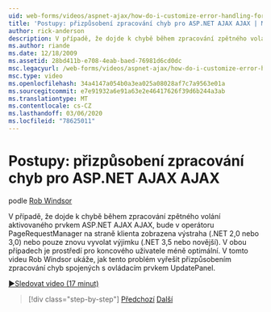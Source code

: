 ```yaml
---
uid: web-forms/videos/aspnet-ajax/how-do-i-customize-error-handling-for-the-aspnet-ajax-updatepanel
title: 'Postupy: přizpůsobení zpracování chyb pro ASP.NET AJAX AJAX | Microsoft Docs'
author: rick-anderson
description: V případě, že dojde k chybě během zpracování zpětného volání aktivovaného prvkem ASP.NET AJAX UpdatePanel, bude v operátoru PageRequestManager na straně klienta zobrazena výstraha (. NE...
ms.author: riande
ms.date: 12/18/2009
ms.assetid: 28bd411b-e708-4eab-baed-76981d6cd0dc
msc.legacyurl: /web-forms/videos/aspnet-ajax/how-do-i-customize-error-handling-for-the-aspnet-ajax-updatepanel
msc.type: video
ms.openlocfilehash: 34a4147a054b0a3ea025a08028af7c7a9563e01a
ms.sourcegitcommit: e7e91932a6e91a63e2e46417626f39d6b244a3ab
ms.translationtype: MT
ms.contentlocale: cs-CZ
ms.lasthandoff: 03/06/2020
ms.locfileid: "78625011"
---
```

# <a name="how-do-i-customize-error-handling-for-the-aspnet-ajax-updatepanel"></a>Postupy: přizpůsobení zpracování chyb pro ASP.NET AJAX AJAX

podle [Rob Windsor](https://twitter.com/robwindsor)

V případě, že dojde k chybě během zpracování zpětného volání aktivovaného prvkem ASP.NET AJAX AJAX, bude v operátoru PageRequestManager na straně klienta zobrazena výstraha (.NET 2,0 nebo 3,0) nebo pouze znovu vyvolat výjimku (.NET 3,5 nebo novější). V obou případech je prostředí pro koncového uživatele méně optimální. V tomto videu Rob Windsor ukáže, jak tento problém vyřešit přizpůsobením zpracování chyb spojených s ovládacím prvkem UpdatePanel.

[&#9654;Sledovat video (17 minut)](https://channel9.msdn.com/Blogs/ASP-NET-Site-Videos/how-do-i-customize-error-handling-for-the-aspnet-ajax-updatepanel)

> [!div class="step-by-step"]
> [Předchozí](set-up-your-development-environment-for-aspnet-20.md)
> [Další](how-do-i-use-aspnet-ajax-client-templates.md)
